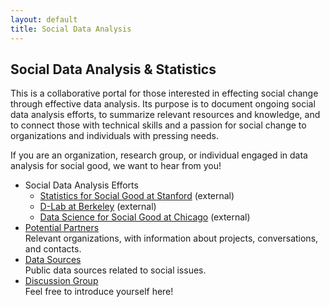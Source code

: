 ```yaml
---
layout: default
title: Social Data Analysis
---
```

Social Data Analysis & Statistics
--------------------------------
This is a collaborative portal for those interested in effecting social change through effective data analysis.
Its purpose is to document ongoing social data analysis efforts, to summarize relevant resources and knowledge, and to connect those with technical skills and a passion for social change to organizations and individuals with pressing needs. 

If you are an organization, research group, or individual engaged in data analysis for social good, we want to hear from you!

- Social Data Analysis Efforts
  - [Statistics for Social Good at Stanford](http://stats-for-good.stanford.edu/) (external)
  - [D-Lab at Berkeley](http://dlab.berkeley.edu/) (external)
  - [Data Science for Social Good at Chicago](http://dssg.io/) (external)
- [Potential Partners](/partners.html)<br>Relevant organizations, with information about projects, conversations, and contacts.
- [Data Sources](/data.html)<br>Public data sources related to social issues.
- [Discussion Group](https://groups.google.com/forum/#!forum/ds4-social-good)<br>Feel free to introduce yourself here!
